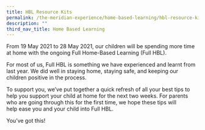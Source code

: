 ```yaml
---
title: HBL Resource Kits
permalink: /the-meridian-experience/home-based-learning/hbl-resource-kits/
description: ""
third_nav_title: Home Based Learning
---
```

From 19 May 2021 to 28 May 2021, our children will be spending more time at home with the ongoing Full Home-Based Learning (Full HBL).

For most of us, Full HBL is something we have experienced and learnt from last year. We did well in staying home, staying safe, and keeping our children positive in the process.

To support you, we’ve put together a quick refresh of all your best tips to help you support your child at home for the next two weeks. For parents who are going through this for the first time, we hope these tips will help ease you and your child into Full HBL.

You’ve got this!